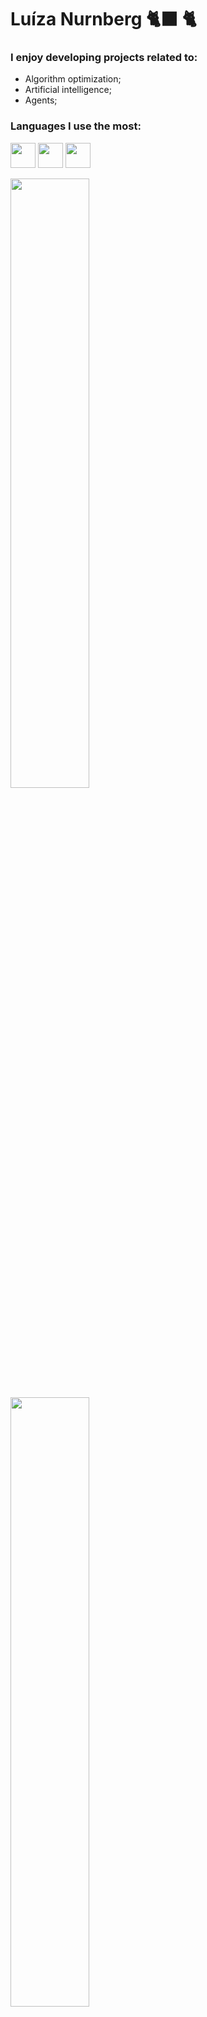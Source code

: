 <h1 align="left">Luíza Nurnberg 🐈‍⬛ 🐈 </h1>

### I enjoy developing projects related to:
   - Algorithm optimization;
   - Artificial intelligence;
   - Agents;

### Languages I use the most:
<img src="https://cdn.jsdelivr.net/gh/devicons/devicon/icons/java/java-original.svg" width="40" height="40"/> <img
src="https://cdn.jsdelivr.net/gh/devicons/devicon/icons/python/python-original.svg"  width="40" height="40" /> 
<img src="https://cdn.jsdelivr.net/gh/devicons/devicon/icons/javascript/javascript-original.svg" width="40" height="40" />

<p align="left">
<img height="50%" width="auto" src="https://github-readme-stats.vercel.app/api?username=luizanurnberg&show_icons=true&count_private=true&theme=rose_pine&hide_border=true&hide=issues,contribs&bg_color=ffffff00" />
<img height="50%" width="auto" src="https://github-readme-stats.vercel.app/api/top-langs/?username=luizanurnberg&layout=compact&hide_border=true&theme=rose_pine&bg_color=ffffff00&langs_count=6&hide=jupyter%20notebook,tex,css,php&exclude_repo=Pacman-AI">
<br>
